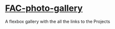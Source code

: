 # [FAC-photo-gallery](https://suda94.github.io/FAC-photo-gallery-main/)

A flexbox gallery with the all the links to the Projects 
